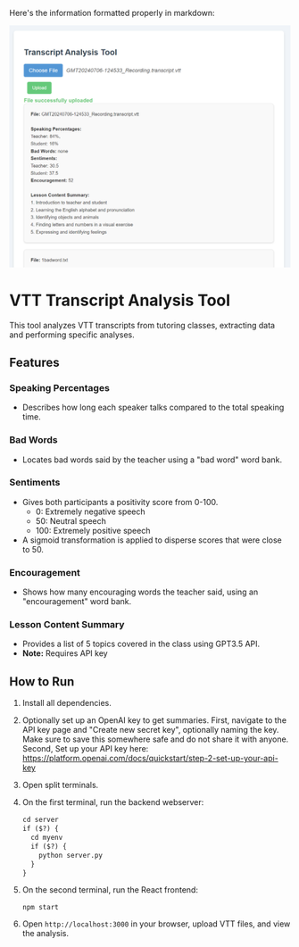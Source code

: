 Here's the information formatted properly in markdown:


![VTT Analysis Tool Logo](ScholaImage.png)



# VTT Transcript Analysis Tool

This tool analyzes VTT transcripts from tutoring classes, extracting data and performing specific analyses.

## Features

### Speaking Percentages
- Describes how long each speaker talks compared to the total speaking time.

### Bad Words
- Locates bad words said by the teacher using a "bad word" word bank.

### Sentiments
- Gives both participants a positivity score from 0-100.
  - 0: Extremely negative speech
  - 50: Neutral speech
  - 100: Extremely positive speech
- A sigmoid transformation is applied to disperse scores that were close to 50.

### Encouragement
- Shows how many encouraging words the teacher said, using an "encouragement" word bank.

### Lesson Content Summary
- Provides a list of 5 topics covered in the class using GPT3.5 API.
- **Note:** Requires API key

## How to Run

1. Install all dependencies.

2. Optionally set up an OpenAI key to get summaries. First, navigate to the API key page and "Create new secret key", optionally naming the key. Make sure to save this somewhere safe and do not share it with anyone. Second, Set up your API key here: https://platform.openai.com/docs/quickstart/step-2-set-up-your-api-key

3. Open split terminals.

4. On the first terminal, run the backend webserver:
   ```
   cd server
   if ($?) {
     cd myenv
     if ($?) {
       python server.py
     }
   }
   ```

5. On the second terminal, run the React frontend:
   ```
   npm start
   ```

6. Open `http://localhost:3000` in your browser, upload VTT files, and view the analysis.
